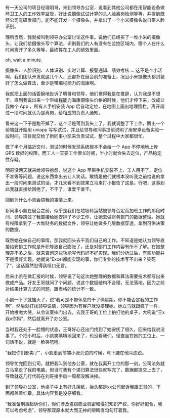 
有一天公司的项目经理明哥，来到领导办公室，说看到其他公司都在用智能设备做环卫工人的工作效率监管，好比说摄像试试计算的头人脸离岗检测等等，并提到既然公司有研发部门，能不能开发一个摄像头，并拿出了一个小米摄像头说自带人脸识别。

理所当然，我就被叫到领导办公室讨论这件事。说他们已经买了一堆小米的摄像头，让我们给摄像头写个算法，识别我们的人有没有在监控区域内，哪个人在什么时间离开了多久等等，最终算在工人的绩效里面。

oh, wait a minute.

摄像头、人脸识别、人体识别、实时计算、报警通知、绩效考核 ... 这不是个小活啊，我们团队开发就这几个人，还都扑在展会前的准备上，况且小米摄像头都封装好了怎么做算法，至少是带编程能力的海康啊。

我就把上面的话委婉地告诉了明哥和领导，他们觉得我是在推辞，认为我是不想干，直到我说出来一个带编程能力海康摄像头价格的时候，他们才停下来，改成让我做个 App ，所有人手机安装 App 后自动定位，在地图上画出地理围栏，离开超过一段时间就认为是离岗，给相应的负责人通知。

看来这一下子是跑不掉了，这个活是落到我头上了。我就调整了下工作，腾出一个前端就开始用 uniapp 写写试试，并且给领导和同事提前说明了用安卓设备实验一段时间，项目就交给了新同事小凯来负责试试，整个过程中大家都很忙。

做了半个月临近交付，测试的时候发现系统根本不会给一个 App 不停地地上传 GPS 数据的权限，而工人一天要工作很长时间，半小时就会失去定位，产品稳定性存疑。

明哥没两天就来给领导抱怨，说这个 App 苹果手机安装不上、工人用不了、定位不准等等问题，说这东西拿出去让人笑话。敢情是他们就根本没听我之前给说的拿出一段时间来测试的话，才几天看不到效果立马来打小报告了这是。行吧，这事到此我就直接给回绝了，不干了，谁爱干谁干。

回到为什么小凯会搞我的事情上来。

新同事小凯在展会之前，似乎是我们在垃圾转运站被领导否定而加班工作的那段时间，领导跨过了我直接给她安排了不少工作，让她去做财务部门的数据整理。她就有权限拿到了一大堆财务的数据文件，领导让她做多几层数据穿透，拿到可供决策的数据。

既然她在做自己的事情，那我就回头去干我们自己的工作。不知道是她认为领导直接给安排工作就是升职导致自己膨胀了，还是对部门工作内容有所不了解。在她整理差不多之后，就来咨询这些功能写代码好不好实现。我们分析过后，有些功能并不是很好实现，她就说“Excel都能实现的事，你们专业的技术写不出来？笑死了”，这话竟然怼得我哑口无言。

后来小凯在做汇报的时候，领导说了句这次她整理的数据和算法需要技术都写出来做成产品。好友王哥就问了个问题，说这个数据结构不合理，无法落地，因为之前对结果计算方式的问题，跟表格的统计不一致。

小凯一下子就恼火了，说“我可是不带休息的干了俩星期，你不能否定我的工作啊”，然后就打找领导说情，领导因为有客户就没搭理她。她立马就跟疯了一样，开始嗷嗷大哭，从会议室摔门出去，去我王哥的工位上拍打他的桌子，大吼说“王x我x你妈”，然后就离开了办公室。

当时我还处于一脸懵的状态，王哥好心还出门找到了她安抚了很久，回来给我说没事了。个把小时后，小凯笑嘻嘻地回来了，也没看我们，径直坐在她的工位上，一句话不说，就是一脸笑嘻嘻。

“我把你们都卖了”，小凯走到前端小张旁边的时候，弯下腰在他耳边说。

领导忙完回到公司，就把我叫到他办公室，就在我离开工位的那一刻，公司法务就立马拿走了我的电脑，但当时我有个递归算法很快就写完了，数据都提交上去了，导致就这几行代码在刘哥接手后一周都没解决掉。

到了领导办公室，他桌子中上有好几摞纸，抬头都是xx公司起诉我跟王哥的，下面都盖着红章，具体内容我是没仔细看。

“我准备刑事起诉你们，你们涉及盗窃商业机密和侵犯知识产权，你好好配合，我可以考虑考虑”，领导那双原本就大而无神的眼睛直勾勾盯着我。